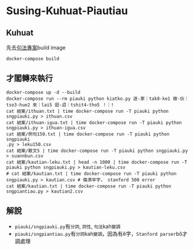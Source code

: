 # Susing-Kuhuat-Piautiau

## Kuhuat
先去[句法專案](https://github.com/i3thuan5/Stanford_Hua5gi2_NLP)build image
```
docker-compose build
```

## 才閣轉來執行
```
docker-compose up -d --build
docker-compose run --rm piauki python kiatko.py 逐-家｜tak8-ke1 做-伙｜tso3-hue2 來｜lai5 𨑨-迌｜tshit4-tho5 ！｜!
cat 結案/ithuan.txt | time docker-compose run -T piauki python sngpiauki.py > ithuan.csv
cat 結案/ithuan-igua.txt | time docker-compose run -T piauki python sngpiauki.py > ithuan-igua.csv
cat 結案/例句150.txt | time docker-compose run -T piauki python sngpiauki
.py > leku150.csv
cat 結案/散文5 | time docker-compose run -T piauki python sngpiauki.py > suannbun.csv
cat 結案/kautian-leku.txt | head -n 1000 | time docker-compose run -T piauki python sngpiauki.py > kautian-leku.csv
# cat 結案/kautian.txt | time docker-compose run -T piauki python sngpiauki.py > kautian.csv # 傷濟罕字， stanford 500 error
cat 結案/kautian.txt | time docker-compose run -T piauki python sngpiantiau.py > kautian2.csv
```

## 解說

- `piauki/sngpiauki.py`有`分詞`, `詞性`, `句法`kah`變調`
- `piauki/sngpiantiau.py`有`分詞`kah`變調`，因為有ê字，`Stanford parser`bô才調處理
